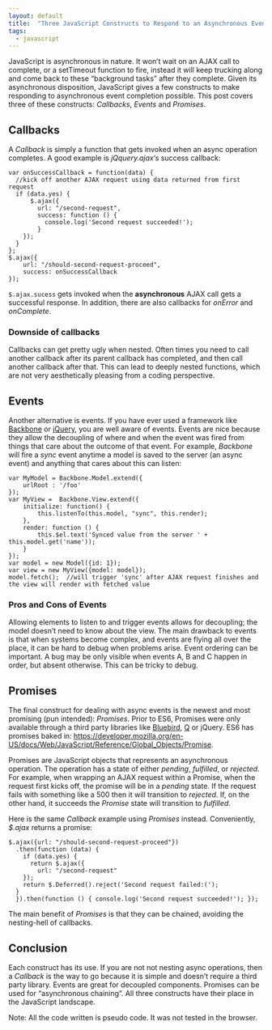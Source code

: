 ```yaml
---
layout: default
title:  "Three JavaScript Constructs to Respond to an Asynchronous Event"
tags:
  - javascript
---
```


JavaScript is asynchronous in nature.  It won’t wait on an AJAX call to complete, or a setTimeout function to fire, instead it will keep trucking along and come back to these “background tasks” after they complete.  Given its asynchronous disposition, JavaScript gives a few constructs to make responding to asynchronous event completion possible.  This post covers three of these constructs: _Callbacks_, _Events_ and _Promises_.

## Callbacks

A _Callback_ is simply a function that gets invoked when an async operation completes.  A good example is _jQquery.ajax_‘s success callback:

```
var onSuccessCallback = function(data) {
  //kick off another AJAX request using data returned from first request
  if (data.yes) {
      $.ajax({
        url: "/second-request",
        success: function () {
          console.log('Second request succeeded!');
        }
    });
  }
};
$.ajax({
    url: "/should-second-request-proceed",
    success: onSuccessCallback
});
```

`$.ajax.sucess` gets invoked when the **asynchronous** AJAX call gets a successful response.  In addition, there are also callbacks for _onError_ and _onComplete_.

### Downside of callbacks

Callbacks can get pretty ugly when nested.  Often times you need to call another callback after its parent callback has completed, and then call another callback after that.  This can lead to deeply nested functions, which are not very aesthetically pleasing from a coding perspective.

## Events

Another alternative is events.  If you have ever used a framework like [Backbone](http://backbonejs.org/) or [jQuery](https://jquery.com/), you are well aware of events.  Events are nice because they allow the decoupling of where and when the event was fired from things that care about the outcome of that event.   For example, _Backbone_ will fire a _sync_ event anytime a model is saved to the server (an async event) and anything that cares about this can listen:

```
var MyModel = Backbone.Model.extend({
    urlRoot : '/foo'
});
var MyView =  Backbone.View.extend({
    initialize: function() {
        this.listenTo(this.model, "sync", this.render);
    },
    render: function () {
        this.$el.text('Synced value from the server ' + this.model.get('name'));
    }
});
var model = new Model({id: 1});
var view = new MyView({model: model});
model.fetch();  //will trigger 'sync' after AJAX request finishes and the view will render with fetched value
```

### Pros and Cons of Events

Allowing elements to listen to and trigger events allows for decoupling; the model doesn’t need to know about the view.  The main drawback to events is that when systems become complex, and events are flying all over the place, it can be hard to debug when problems arise.  Event ordering can be important.  A bug may be only visible when events A, B and C happen in order, but absent otherwise.  This can be tricky to debug.

## Promises

The final construct for dealing with async events is the newest and most promising (pun intended): _Promises_.  Prior to ES6, Promises were only available through a third party libraries like [Bluebird](https://github.com/petkaantonov/bluebird), [Q](https://github.com/kriskowal/q) or jQuery.  ES6 has promises baked in: https://developer.mozilla.org/en-US/docs/Web/JavaScript/Reference/Global_Objects/Promise.

Promises are JavaScript objects that represents an asynchronous operation.  The operation has a state of either _pending_, _fulfilled_, or _rejected_. For example, when wrapping an AJAX request within a Promise, when the request first kicks off, the promise will be in a _pending_ state. If the request fails with something like a 500 then it will transition to _rejected_.  If, on the other hand, it succeeds the _Promise_ state will transition to _fulfilled_.

Here is the same _Callback_ example using _Promises_ instead.  Conveniently, _$.ajax_ returns a promise:

```
$.ajax({url: "/should-second-request-proceed"})
  .then(function (data) {
    if (data.yes) {
      return $.ajax({
        url: "/second-request"
    });
    return $.Deferred().reject('Second request failed:(');
  }
  }).then(function () { console.log('Second request succeeded!'); });
```

The main benefit of _Promises_ is that they can be chained, avoiding the nesting-hell of callbacks.

## Conclusion

Each construct has its use.  If you are not not nesting async operations, then a _Callback_ is the way to go because it is simple and doesn’t require a third party library.  Events are great for decoupled components.  Promises can be used for “asynchronous chaining”.  All three constructs have their place in the JavaScript landscape.

Note: All the code written is pseudo code.  It was not tested in the browser.
